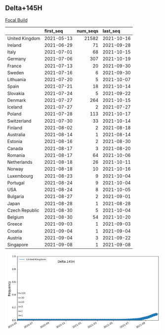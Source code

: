

## Delta+145H
[Focal Build](https://nextstrain.org/groups/neherlab/ncov/Delta.145H?c=gt-S_145,222)

|                | first_seq   |   num_seqs | last_seq   |
|:---------------|:------------|-----------:|:-----------|
| United Kingdom | 2021-05-13  |      21582 | 2021-10-16 |
| Ireland        | 2021-06-29  |         71 | 2021-09-28 |
| Italy          | 2021-07-01  |         68 | 2021-10-15 |
| Germany        | 2021-07-06  |        307 | 2021-10-19 |
| France         | 2021-07-13  |         20 | 2021-09-30 |
| Sweden         | 2021-07-16  |          6 | 2021-09-30 |
| Lithuania      | 2021-07-20  |          5 | 2021-10-07 |
| Spain          | 2021-07-21  |         18 | 2021-10-14 |
| Slovakia       | 2021-07-24  |          5 | 2021-09-22 |
| Denmark        | 2021-07-27  |        264 | 2021-10-15 |
| Iceland        | 2021-07-27  |          2 | 2021-07-27 |
| Poland         | 2021-07-28  |        113 | 2021-10-17 |
| Switzerland    | 2021-07-30  |         33 | 2021-10-14 |
| Finland        | 2021-08-02  |          2 | 2021-08-18 |
| Australia      | 2021-08-14  |          1 | 2021-08-14 |
| Estonia        | 2021-08-16  |          2 | 2021-08-30 |
| Canada         | 2021-08-17  |          3 | 2021-08-20 |
| Romania        | 2021-08-17  |         64 | 2021-10-06 |
| Netherlands    | 2021-08-18  |         26 | 2021-10-11 |
| Norway         | 2021-08-18  |         10 | 2021-10-16 |
| Luxembourg     | 2021-08-23  |          9 | 2021-10-04 |
| Portugal       | 2021-08-24  |          9 | 2021-10-04 |
| USA            | 2021-08-24  |          8 | 2021-10-05 |
| Bulgaria       | 2021-08-27  |          2 | 2021-09-01 |
| Japan          | 2021-08-28  |          1 | 2021-08-28 |
| Czech Republic | 2021-08-30  |          5 | 2021-10-04 |
| Belgium        | 2021-08-30  |         54 | 2021-10-20 |
| Greece         | 2021-09-03  |          1 | 2021-09-03 |
| Croatia        | 2021-09-04  |          1 | 2021-09-04 |
| Austria        | 2021-09-04  |          3 | 2021-09-22 |
| Singapore      | 2021-09-08  |          1 | 2021-09-08 |

![Overall trends Delta.145H](/overall_trends_figures/overall_trends_Delta.145H.png)